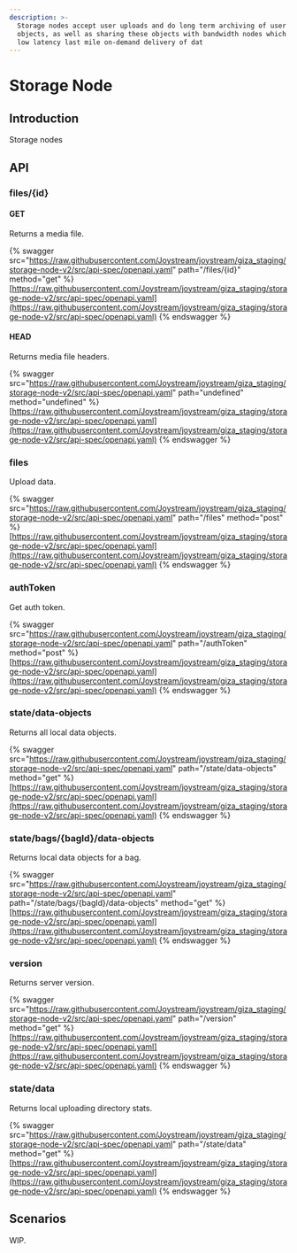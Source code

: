 ```yaml
---
description: >-
  Storage nodes accept user uploads and do long term archiving of user data
  objects, as well as sharing these objects with bandwidth nodes which do cached
  low latency last mile on-demand delivery of dat
---
```


# Storage Node

## Introduction

Storage nodes

## API

### files/{id}

#### GET

Returns a media file.

{% swagger src="https://raw.githubusercontent.com/Joystream/joystream/giza_staging/storage-node-v2/src/api-spec/openapi.yaml" path="/files/{id}" method="get" %}
[https://raw.githubusercontent.com/Joystream/joystream/giza_staging/storage-node-v2/src/api-spec/openapi.yaml](https://raw.githubusercontent.com/Joystream/joystream/giza_staging/storage-node-v2/src/api-spec/openapi.yaml)
{% endswagger %}

#### HEAD

Returns media file headers.

{% swagger src="https://raw.githubusercontent.com/Joystream/joystream/giza_staging/storage-node-v2/src/api-spec/openapi.yaml" path="undefined" method="undefined" %}
[https://raw.githubusercontent.com/Joystream/joystream/giza_staging/storage-node-v2/src/api-spec/openapi.yaml](https://raw.githubusercontent.com/Joystream/joystream/giza_staging/storage-node-v2/src/api-spec/openapi.yaml)
{% endswagger %}

### files

Upload data.

{% swagger src="https://raw.githubusercontent.com/Joystream/joystream/giza_staging/storage-node-v2/src/api-spec/openapi.yaml" path="/files" method="post" %}
[https://raw.githubusercontent.com/Joystream/joystream/giza_staging/storage-node-v2/src/api-spec/openapi.yaml](https://raw.githubusercontent.com/Joystream/joystream/giza_staging/storage-node-v2/src/api-spec/openapi.yaml)
{% endswagger %}

### authToken

Get auth token.

{% swagger src="https://raw.githubusercontent.com/Joystream/joystream/giza_staging/storage-node-v2/src/api-spec/openapi.yaml" path="/authToken" method="post" %}
[https://raw.githubusercontent.com/Joystream/joystream/giza_staging/storage-node-v2/src/api-spec/openapi.yaml](https://raw.githubusercontent.com/Joystream/joystream/giza_staging/storage-node-v2/src/api-spec/openapi.yaml)
{% endswagger %}

### state/data-objects

Returns all local data objects.

{% swagger src="https://raw.githubusercontent.com/Joystream/joystream/giza_staging/storage-node-v2/src/api-spec/openapi.yaml" path="/state/data-objects" method="get" %}
[https://raw.githubusercontent.com/Joystream/joystream/giza_staging/storage-node-v2/src/api-spec/openapi.yaml](https://raw.githubusercontent.com/Joystream/joystream/giza_staging/storage-node-v2/src/api-spec/openapi.yaml)
{% endswagger %}

### state/bags/{bagId}/data-objects

Returns local data objects for a bag.

{% swagger src="https://raw.githubusercontent.com/Joystream/joystream/giza_staging/storage-node-v2/src/api-spec/openapi.yaml" path="/state/bags/{bagId}/data-objects" method="get" %}
[https://raw.githubusercontent.com/Joystream/joystream/giza_staging/storage-node-v2/src/api-spec/openapi.yaml](https://raw.githubusercontent.com/Joystream/joystream/giza_staging/storage-node-v2/src/api-spec/openapi.yaml)
{% endswagger %}

### version

Returns server version.

{% swagger src="https://raw.githubusercontent.com/Joystream/joystream/giza_staging/storage-node-v2/src/api-spec/openapi.yaml" path="/version" method="get" %}
[https://raw.githubusercontent.com/Joystream/joystream/giza_staging/storage-node-v2/src/api-spec/openapi.yaml](https://raw.githubusercontent.com/Joystream/joystream/giza_staging/storage-node-v2/src/api-spec/openapi.yaml)
{% endswagger %}

### state/data

Returns local uploading directory stats.

{% swagger src="https://raw.githubusercontent.com/Joystream/joystream/giza_staging/storage-node-v2/src/api-spec/openapi.yaml" path="/state/data" method="get" %}
[https://raw.githubusercontent.com/Joystream/joystream/giza_staging/storage-node-v2/src/api-spec/openapi.yaml](https://raw.githubusercontent.com/Joystream/joystream/giza_staging/storage-node-v2/src/api-spec/openapi.yaml)
{% endswagger %}

## Scenarios

WIP.
